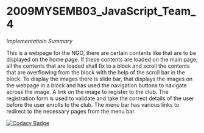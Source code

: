 # 2009MYSEMB03_JavaScript_Team_4


*Implementatioin Summary*

This is a webpage for the NGO, there are certain contents like that are to be displayed on the home page. If these contents are loaded on the main page, all the contents that are loaded shall fix to a block and scroll the contents that are overflowing from the block with the help of the scroll bar in the block. 
To display the images there is slide bar, that displays the images on the webpage in a block and has used the navigation buttons to navigate across the image. A link on the image to register to the club.
The registration form is used to validate and take the correct details of the user before the user enrolls to the club. The menu bar has various links to redirect to the necessary pages from the menu bar.



[![Codacy Badge](https://api.codacy.com/project/badge/Grade/444ed88b26e54a6ab11da7ce176b4844)](https://app.codacy.com/gh/99002469/2009MYSEMB03_JavaScript_Team_4?utm_source=github.com&utm_medium=referral&utm_content=99002469/2009MYSEMB03_JavaScript_Team_4&utm_campaign=Badge_Grade)
